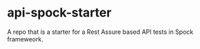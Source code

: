 # api-spock-starter
A repo that is a starter for a Rest Assure based API tests in Spock frameweork.
